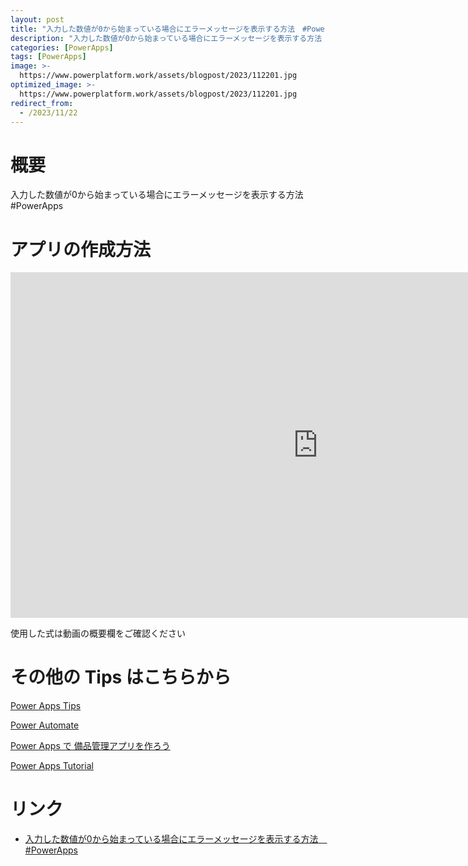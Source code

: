 ```yaml
---
layout: post
title: "入力した数値が0から始まっている場合にエラーメッセージを表示する方法　#PowerApps"
description: "入力した数値が0から始まっている場合にエラーメッセージを表示する方法　#PowerAppsを動画で分かりやすく解説"
categories: [PowerApps]
tags: [PowerApps]
image: >-
  https://www.powerplatform.work/assets/blogpost/2023/112201.jpg
optimized_image: >-
  https://www.powerplatform.work/assets/blogpost/2023/112201.jpg
redirect_from:
  - /2023/11/22
---
```



#  概要

入力した数値が0から始まっている場合にエラーメッセージを表示する方法　#PowerApps


# アプリの作成方法

<iframe width="983" height="553" src="https://www.youtube.com/embed/oXuaUyZKonM" title="YouTube video player" frameborder="0" allow="accelerometer; autoplay; clipboard-write; encrypted-media; gyroscope; picture-in-picture" allowfullscreen></iframe>


使用した式は動画の概要欄をご確認ください


# その他の Tips はこちらから

[Power Apps Tips](https://www.youtube.com/watch?v=VrAQf3JQ7yM&list=PLVhFi1fb3DqakSLVMn22DDcySXh9jtzi- )


[Power Automate](https://www.youtube.com/watch?v=-YnJYT0ASEM&list=PLVhFi1fb3Dqbzic6GieqnLFgD3aTj-eHA)


[Power Apps で 備品管理アプリを作ろう](https://www.youtube.com/playlist?list=PLVhFi1fb3DqZM3HKb8Hea6XEL96990Fyn)


[Power Apps Tutorial](https://www.youtube.com/playlist?list=PLVhFi1fb3DqalxpL974VvAJvV4iWoSbe_)


# リンク


- [入力した数値が0から始まっている場合にエラーメッセージを表示する方法　#PowerApps](https://www.youtube.com/watch?v=oXuaUyZKonM)

